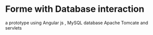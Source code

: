 # Forme with Database interaction

a prototype using Angular js , MySQL database
Apache Tomcate and servlets
